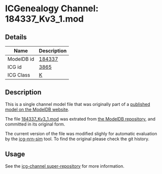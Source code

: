 # ICGenealogy Channel: 184337\_Kv3\_1.mod

## Details

Name | Description
---- | -----------
ModelDB id | [184337](http://senselab.med.yale.edu/ModelDB/ShowModel.cshtml?model=184337)
ICG id | [3865](http://icg.neurotheory.ox.ac.uk/channels/1/3865)
ICG Class | [K](http://icg.neurotheory.ox.ac.uk/channels/1)

## Description

This is a single channel model file that was originally part of a [published model on the ModelDB website](http://senselab.med.yale.edu/mModelDB/ShowModel.cshtml?model=184337).


The file [184337\_Kv3\_1.mod](184337_Kv3_1.mod) was extrated from [the ModelDB repository](http://senselab.med.yale.edu/ModelDB/ShowModel.cshtml?model=184337), and committed in its original form.

The current version of the file was modified slighly for automatic evaluation by the [icg-nrn-sim](https://github.com/icgenealogy/icg-nrn-sim) tool. To find the original please check the git history.


## Usage

See the [icg-channel super-repository](https://github.com/icgenealogy/icg-channels) for more information.
